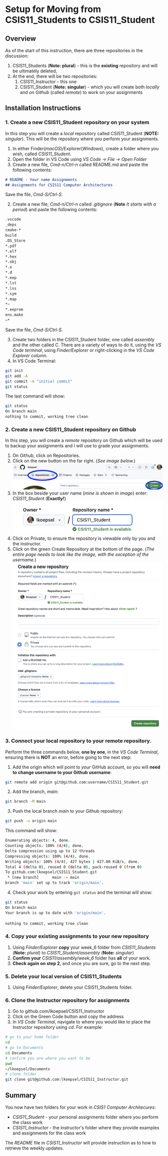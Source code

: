 # Setup for Moving from CSIS11_Students to CSIS11_Student

## Overview
As of the start of this instruction, there are three repositories in the discussion:
1. CSIS11_Students (**Note: plural**) - this is the **existing** repository and will be ultimately deleted,
2. At the end, there will be two repositories:
   1. CSIS11_Instructor - this one
   2. CSIS11_Student (**Note: singular**) - which you will create both *locally* and *on Github* (called *remote*) to work on your assignments

## Installation Instructions
### 1. Create a new CSIS11_Student repository on your system

In this step you will create a *local* repository called CSIS11_Student (**NOTE:** *singular*). This will be the repository where you perform your assignments.

1. In either Finder(*macOS*)/Explorer(*Windows*), create a folder where you wish, called *CSIS11_Student*.
2. Open the folder in VS Code using *VS Code -> File -> Open Folder*
2. Create a new file, *Cmd-n/Ctrl-n* called README.md and paste the following contents:
```md
# README - Your name Assignments
## Assignments for CSIS11 Computer Architectures
```
Save the file, *Cmd-S/Ctrl-S*.

2. Create a new file, *Cmd-n/Ctrl-n* called *.gitignore* (**Note** *It starts with a period*) and paste the following contents:
```md
.vscode
_deps
cmake-*
build
.DS_Store
*.pdf
*.elf
*.hex
*.obj
*.o
*.d
*.eep
*.lst
*.lss
*.sym
*.map
*~
*.eeprom
env.make
~*
```
Save the file, *Cmd-S/Ctrl-S*.

3. Create two folders in the CSIS11_Student folder, one called *assembly* and the other called *C*. There are a variety of ways to do it, using the *VS Code terminal*, using *Finder/Explorer* or right-clicking in the *VS Code Explorer column*.
3. In VS Code Terminal:
```bash
git init
git add -A
git commit -m "initial commit"
git status
```
The last command will show:
```bash
git status
On branch main
nothing to commit, working tree clean
```
### 2. Create a new CSIS11_Student repository on Github
In this step, you will create a *remote* repository on Github which will be used to backup your assignments and I will use to grade your assignments.

1. On Github, click on Repositories.
2. Click on the new button on the far right. (*See image below.*)
 ![](./github_new.png)
3. In the box beside your user name (*mine is shown in image*) enter: *CSIS11_Student*  (**Exactly!**)
 ![](./github_name.png)
4. Click on Private, to ensure the repository is viewable only by you and the instructor.
4. Click on the green Create Repository at the bottom of the page. (*The entire page needs to look like the image, with the exception of the username.*)
 ![](./github_create.png)

### 3. Connect your local repository to your remote repository.

Perform the three commands below, **one by one**, in the *VS Code Terminal*, ensuring there is **NOT** an error, before going to the next step:
   1. Add the origin which will point to *your* GitHub account, so you will **need to change username to your Github username**:

```bash
git remote add origin git@github.com:username/CSIS11_Student.git
```

   2. Add the branch, *main*:
```bash
git branch -M main
```

   3. Push the local branch *main* to your Github repository:
```bash
git push -u origin main
```
This command will show:
```bash
Enumerating objects: 4, done.
Counting objects: 100% (4/4), done.
Delta compression using up to 12 threads
Compressing objects: 100% (4/4), done.
Writing objects: 100% (4/4), 427 bytes | 427.00 KiB/s, done.
Total 4 (delta 0), reused 0 (delta 0), pack-reused 0 (from 0)
To github.com:lkoepsel/CSIS11_Student.git
 * [new branch]      main -> main
branch 'main' set up to track 'origin/main'.
```
   4. Check your work by entering ```git status``` and the terminal will show:
```bash
git status
On branch main
Your branch is up to date with 'origin/main'.

nothing to commit, working tree clean
```

### 4. Copy your existing assignments to your new repository
1. Using *Finder/Explorer* **copy** your week_6 folder from *CSIS11_Students* (**Note:** *plural*) to *CSIS11_Student/assembly*  (**Note:** *singular*)
2. **Confirm your** *CSIS11/assembly/week_6* folder has **all** of your work.
3. **Check again on step 2**, and once you are sure, go to the next step.

### 5. Delete your local version of CSIS11_Students
   1. Using *Finder/Explorer*, delete your CSIS11_Students folder.


### 6. Clone the Instructor repository for assignments
1. Go to github.com/lkoepsel/CSIS11_Instructor
2. Click on the Green Code button and copy the address
3. In *VS Code Terminal*, navigate to where you would like to place the Instructor repository using *cd*. For example:
```bash
# go to your home folder
cd
# go to Documents
cd Documents
# confirm you are where you want to be
pwd
~/lkoepsel/Documents
# clone folder
git clone git@github.com:lkoepsel/CSIS11_Instructor.git
```

## Summary

You now have two folders for your work in *CSIS1 Computer Architecures*:

* *CSIS11_Student* - your personal assignments folder where you perform the class work
* *CSIS11_Instructor* - the instructor's folder where they provide examples and assignments for the class work

The *README* file in *CSIS11_Instructor* will provide instruction as to how to retrieve the weekly updates.